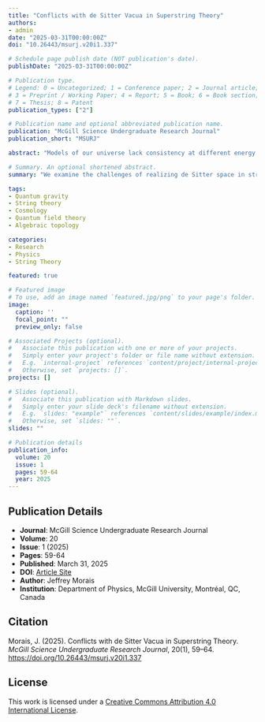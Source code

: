 ```yaml
---
title: "Conflicts with de Sitter Vacua in Superstring Theory"
authors:
- admin
date: "2025-03-31T00:00:00Z"
doi: "10.26443/msurj.v20i1.337"

# Schedule page publish date (NOT publication's date).
publishDate: "2025-03-31T00:00:00Z"

# Publication type.
# Legend: 0 = Uncategorized; 1 = Conference paper; 2 = Journal article;
# 3 = Preprint / Working Paper; 4 = Report; 5 = Book; 6 = Book section;
# 7 = Thesis; 8 = Patent
publication_types: ["2"]

# Publication name and optional abbreviated publication name.
publication: "McGill Science Undergraduate Research Journal"
publication_short: "MSURJ"

abstract: "Models of our universe lack consistency at different energy scales, so we require a theory with ultraviolet (UV) completion such as string theory. A suitable candidate to model our universe in this framework is de Sitter space, a spacetime which expands and has positive curvature. When describing the expansion of this space, however, one computes the wrong sign for the cosmological constant that would not allow for an expanding universe. This motivates one to consider corrections from a quantum theory to reproduce the correct positive sign for the cosmological constant. The conditions that cause this incorrect sign are known as the *swampland criteria*, and prevent de Sitter space from being realized in a consistent manner at different energy scales. We look at a framework to avoid the swampland restriction in a UV-complete theory by considering de Sitter space resulting from compactifications of type IIB superstring theory. In particular, we demonstrate that the definitions of particles in an expanding UV-incomplete theory leads to inconsistencies in the definition of the de Sitter vacuum states. Furthermore, we review previous attempts to prevent these inconsistencies by constructing coherent states that expand and have the desired de Sitter isometries over supersymmetric Minkowski space. These states add quantum corrections to the metric operator, resulting in the cosmological constant carrying the correct sign. Therefore, the de Sitter space can be used in a UV-complete theory to model our universe."

# Summary. An optional shortened abstract.
summary: "We examine the challenges of realizing de Sitter space in string theory due to swampland criteria, and review approaches to resolve these issues through quantum corrections."

tags:
- Quantum gravity
- String theory
- Cosmology
- Quantum field theory
- Algebraic topology

categories:
- Research
- Physics
- String Theory

featured: true

# Featured image
# To use, add an image named `featured.jpg/png` to your page's folder. 
image:
  caption: ''
  focal_point: ""
  preview_only: false

# Associated Projects (optional).
#   Associate this publication with one or more of your projects.
#   Simply enter your project's folder or file name without extension.
#   E.g. `internal-project` references `content/project/internal-project/index.md`.
#   Otherwise, set `projects: []`.
projects: []

# Slides (optional).
#   Associate this publication with Markdown slides.
#   Simply enter your slide deck's filename without extension.
#   E.g. `slides: "example"` references `content/slides/example/index.md`.
#   Otherwise, set `slides: ""`.
slides: ""

# Publication details
publication_info:
  volume: 20
  issue: 1
  pages: 59-64
  year: 2025
---
```


## Publication Details

- **Journal**: McGill Science Undergraduate Research Journal
- **Volume**: 20
- **Issue**: 1 (2025)
- **Pages**: 59-64
- **Published**: March 31, 2025
- **DOI**: [Article Site](https://msurjonline.mcgill.ca/article/view/337)
- **Author**: Jeffrey Morais
- **Institution**: Department of Physics, McGill University, Montréal, QC, Canada

## Citation

Morais, J. (2025). Conflicts with de Sitter Vacua in Superstring Theory. *McGill Science Undergraduate Research Journal*, 20(1), 59–64. https://doi.org/10.26443/msurj.v20i1.337

## License

This work is licensed under a [Creative Commons Attribution 4.0 International License](http://creativecommons.org/licenses/by/4.0/).
